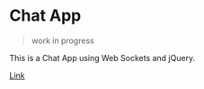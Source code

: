 # Chat App

> work in progress

This is a Chat App using Web Sockets and jQuery.

[Link](https://chat-web-socket.herokuapp.com/)
